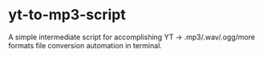 # yt-to-mp3-script
A simple intermediate script for accomplishing YT -> .mp3/.wav/.ogg/more formats file conversion automation in terminal.
